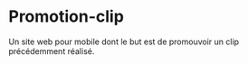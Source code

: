 # Promotion-clip
Un site web pour mobile dont le but est de promouvoir un clip précédemment réalisé.
